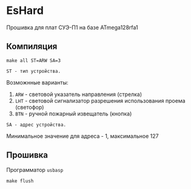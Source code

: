 # EsHard
Прошивка для плат СУЭ-П1 на базе ATmega128rfa1

## Компиляция
``` 
make all ST=ARW SA=3
```
`ST - тип устройства.`

Возможнные варианты:
  1. `ARW` - световой указатель направления (стрелка)
  2. `LHT` - световой сигнализатор разрешения использования проема (светофор)
  3. `BTN` - ручной пожарный извещатель (кнопка)

`SA - адрес устройства.`
 
Минимальное значение для адреса - 1, максимальное 127

## Прошивка
Программатор `usbasp`
```
make flush
```
